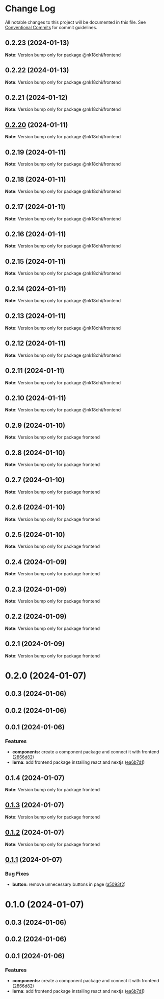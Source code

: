 # Change Log

All notable changes to this project will be documented in this file.
See [Conventional Commits](https://conventionalcommits.org) for commit guidelines.

## 0.2.23 (2024-01-13)

**Note:** Version bump only for package @nk18chi/frontend





## 0.2.22 (2024-01-13)

**Note:** Version bump only for package @nk18chi/frontend





## 0.2.21 (2024-01-12)

**Note:** Version bump only for package @nk18chi/frontend





## [0.2.20](https://github.com/nk18chi/lerna-playground/compare/@nk18chi/frontend@0.2.19...@nk18chi/frontend@0.2.20) (2024-01-11)

**Note:** Version bump only for package @nk18chi/frontend





## 0.2.19 (2024-01-11)

**Note:** Version bump only for package @nk18chi/frontend





## 0.2.18 (2024-01-11)

**Note:** Version bump only for package @nk18chi/frontend





## 0.2.17 (2024-01-11)

**Note:** Version bump only for package @nk18chi/frontend





## 0.2.16 (2024-01-11)

**Note:** Version bump only for package @nk18chi/frontend





## 0.2.15 (2024-01-11)

**Note:** Version bump only for package @nk18chi/frontend





## 0.2.14 (2024-01-11)

**Note:** Version bump only for package @nk18chi/frontend





## 0.2.13 (2024-01-11)

**Note:** Version bump only for package @nk18chi/frontend





## 0.2.12 (2024-01-11)

**Note:** Version bump only for package @nk18chi/frontend





## 0.2.11 (2024-01-11)

**Note:** Version bump only for package @nk18chi/frontend





## 0.2.10 (2024-01-11)

**Note:** Version bump only for package @nk18chi/frontend





## 0.2.9 (2024-01-10)

**Note:** Version bump only for package frontend





## 0.2.8 (2024-01-10)

**Note:** Version bump only for package frontend





## 0.2.7 (2024-01-10)

**Note:** Version bump only for package frontend





## 0.2.6 (2024-01-10)

**Note:** Version bump only for package frontend





## 0.2.5 (2024-01-10)

**Note:** Version bump only for package frontend





## 0.2.4 (2024-01-09)

**Note:** Version bump only for package frontend





## 0.2.3 (2024-01-09)

**Note:** Version bump only for package frontend





## 0.2.2 (2024-01-09)

**Note:** Version bump only for package frontend





## 0.2.1 (2024-01-09)

**Note:** Version bump only for package frontend





# 0.2.0 (2024-01-07)



## 0.0.3 (2024-01-06)



## 0.0.2 (2024-01-06)



## 0.0.1 (2024-01-06)


### Features

* **components:** create a component package and connect it with frontend ([2866d82](https://github.com/nk18chi/lerna-playground/commit/2866d82cc4bfedd542c6ded25d8c7ac4cb7fcf93))
* **lerna:** add frontend package installing react and nextjs ([ea6b7d1](https://github.com/nk18chi/lerna-playground/commit/ea6b7d1b3ab04e783227115fab3903ab64e1dfb7))





## 0.1.4 (2024-01-07)

**Note:** Version bump only for package frontend





## [0.1.3](https://github.com/nk18chi/lerna-playground/compare/frontend@0.1.2...frontend@0.1.3) (2024-01-07)

**Note:** Version bump only for package frontend





## [0.1.2](https://github.com/nk18chi/lerna-playground/compare/frontend@0.1.1...frontend@0.1.2) (2024-01-07)

**Note:** Version bump only for package frontend





## [0.1.1](https://github.com/nk18chi/lerna-playground/compare/frontend@0.1.0...frontend@0.1.1) (2024-01-07)


### Bug Fixes

* **button:** remove unnecessary buttons in page ([a5093f2](https://github.com/nk18chi/lerna-playground/commit/a5093f27db9d031f61486005c1798f21c77aba0d))





# 0.1.0 (2024-01-07)



## 0.0.3 (2024-01-06)



## 0.0.2 (2024-01-06)



## 0.0.1 (2024-01-06)


### Features

* **components:** create a component package and connect it with frontend ([2866d82](https://github.com/nk18chi/lerna-playground/commit/2866d82cc4bfedd542c6ded25d8c7ac4cb7fcf93))
* **lerna:** add frontend package installing react and nextjs ([ea6b7d1](https://github.com/nk18chi/lerna-playground/commit/ea6b7d1b3ab04e783227115fab3903ab64e1dfb7))
